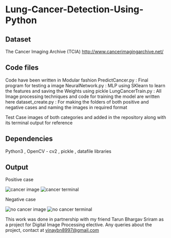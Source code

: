 # Lung-Cancer-Detection-Using-Python
## Dataset
The Cancer Imaging Archive (TCIA)
http://www.cancerimagingarchive.net/

## Code files 
Code have been written in Modular fashion
PredictCancer.py : Final program for testing a image
NeuralNetwork.py : MLP using SKlearn to learn the features and saving the Weights using pickle
LungCancerTrain.py : All Image processing techniques and code for training the model are written here
dataset_create.py : For making the folders of both positive and negative cases and naming the images in required format

Test Case images of both categories and added in the repository along with its terminal output for reference

## Dependencies
Python3 , OpenCV - cv2 , pickle , datafile libraries 

## Output

Positive case

![cancer image](https://user-images.githubusercontent.com/33830482/42348966-c8301910-80c8-11e8-9427-34fba3c0b84c.png)
![cancer terminal](https://user-images.githubusercontent.com/33830482/42348967-c92cb17a-80c8-11e8-82df-c31cba6ac42a.png)

Negative case

![no cancer image](https://user-images.githubusercontent.com/33830482/42348968-c95ed394-80c8-11e8-8c2e-5f25a61f3ccd.png)
![no cancer terminal](https://user-images.githubusercontent.com/33830482/42348970-c9da984e-80c8-11e8-87e0-4afe7dde8bfb.png)

This work was done in partnership with my friend Tarun Bhargav Sriram as a project for Digital Image Processing elective.
Any queries about the project, contact at vinaybn8997@gmail.com
